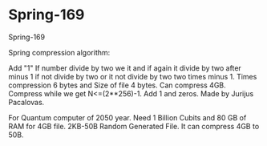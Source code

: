# Spring-169
Spring-169

Spring compression algorithm:

Add "1" If number divide by two we it and if again it divide by two after minus 1 if not divide by two or it not divide by two two times minus 1. Times compression 6 bytes and Size of file 4 bytes. Can compress 4GB. Compress while we get N<=(2**256)-1. Add 1 and zeros. Made by Jurijus Pacalovas.

For Quantum computer of 2050 year.
Need 1 Billion Cubits and 80 GB of RAM for 4GB file.
2KB-50B Random Generated File. It can compress 4GB to 50B.





